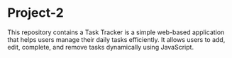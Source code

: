# Project-2
This repository contains a Task Tracker is a simple web-based application that helps users manage their daily tasks efficiently. It allows users to add, edit, complete, and remove tasks dynamically using JavaScript.
